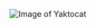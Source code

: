 ![Image of Yaktocat](https://static.wikia.nocookie.net/memes-pedia/images/5/55/Among_us_Drip.jpeg/revision/latest?cb=20211112171607&path-prefix=es)
